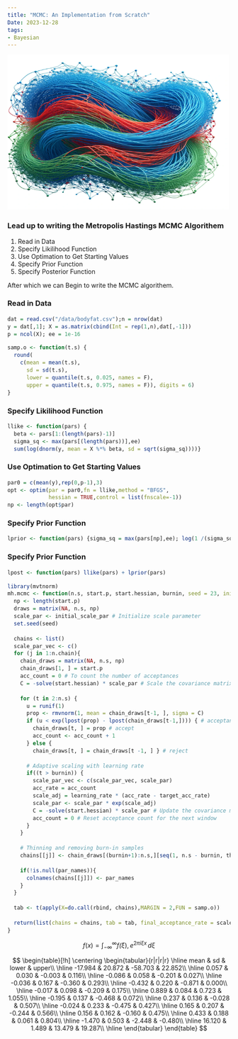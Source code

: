 ```yaml
---
title: "MCMC: An Implementation from Scratch"
Date: 2023-12-28
tags: 
- Bayesian 
---
```



<img src="pictures/mcmc_chains.png" width="500" height="350">

### Lead up to writing the Metropolis Hastings MCMC Algorithem
1. Read in Data
2. Specify Likilihood Function 
3. Use Optimation to Get Starting Values
4. Specify Prior Function 
5. Specify Posterior Function

After which we can Begin to write the MCMC algorithem. 

### Read in Data
```r
dat = read.csv("/data/bodyfat.csv");n = nrow(dat)
y = dat[,1]; X = as.matrix(cbind(Int = rep(1,n),dat[,-1]))
p = ncol(X); ee = 1e-16 
```

```r
samp.o <- function(t.s) {
  round(
    c(mean = mean(t.s),
      sd = sd(t.s),
      lower = quantile(t.s, 0.025, names = F),
      upper = quantile(t.s, 0.975, names = F)), digits = 6)
}
```

### Specify Likilihood Function 
```r
llike <- function(pars) {
  beta <- pars[1:(length(pars)-1)]
  sigma_sq <- max(pars[(length(pars))],ee)
  sum(log(dnorm(y, mean = X %*% beta, sd = sqrt(sigma_sq))))}
```

### Use Optimation to Get Starting Values
```r
par0 = c(mean(y),rep(0,p-1),3)
opt <- optim(par = par0,fn = llike,method = "BFGS",
             hessian = TRUE,control = list(fnscale=-1))
np <- length(opt$par)
```

### Specify Prior Function 
```r
lprior <- function(pars) {sigma_sq = max(pars[np],ee); log(1 /(sigma_sq))}
```

### Specify Prior Function 

```r
lpost <- function(pars) llike(pars) + lprior(pars)
```

```r
library(mvtnorm)
mh.mcmc <- function(n.s, start.p, start.hessian, burnin, seed = 23, initial_scale_par = 1, n.chain = 3, thinning = 1, par_names = NULL, target_acc_rate = 0.234, learning_rate = 0.05){
  np <- length(start.p)
  draws = matrix(NA, n.s, np)
  scale_par <- initial_scale_par # Initialize scale parameter
  set.seed(seed) 
  
  chains <- list()
  scale_par_vec <- c()
  for (j in 1:n.chain){
    chain_draws = matrix(NA, n.s, np)
    chain_draws[1, ] = start.p
    acc_count = 0 # To count the number of acceptances
    C = -solve(start.hessian) * scale_par # Scale the covariance matrix
    
    for (t in 2:n.s) {
      u = runif(1) 
      prop <- rmvnorm(1, mean = chain_draws[t-1, ], sigma = C)
      if (u < exp(lpost(prop) - lpost(chain_draws[t-1,]))) { # acceptance ratio
        chain_draws[t, ] = prop # accept
        acc_count <- acc_count + 1
      } else { 
        chain_draws[t, ] = chain_draws[t -1, ] } # reject
      
      # Adaptive scaling with learning rate
      if((t > burnin)) {
        scale_par_vec <- c(scale_par_vec, scale_par)
        acc_rate = acc_count 
        scale_adj = learning_rate * (acc_rate - target_acc_rate)
        scale_par <- scale_par * exp(scale_adj)
        C = -solve(start.hessian) * scale_par # Update the covariance matrix
        acc_count = 0 # Reset acceptance count for the next window
      }
    }
    
    # Thinning and removing burn-in samples
    chains[[j]] <- chain_draws[(burnin+1):n.s,][seq(1, n.s - burnin, thinning),]
    
    if(!is.null(par_names)){
      colnames(chains[[j]]) <- par_names
    }
  }
  
  tab <- t(apply(X=do.call(rbind, chains),MARGIN = 2,FUN = samp.o))
  
  return(list(chains = chains, tab = tab, final_acceptance_rate = scale_par, scale_par_vec = scale_par_vec))
}
```

$$
f(x) = \int_{-\infty}^\infty
    f\hat(\xi),e^{2 \pi i \xi x}
    \,d\xi
$$

$$
\begin{table}[!h]
\centering
\begin{tabular}{r|r|r|r}
\hline
mean & sd & lower & upper\\
\hline
-17.984 & 20.872 & -58.703 & 22.852\\
\hline
0.057 & 0.030 & -0.003 & 0.116\\
\hline
-0.086 & 0.058 & -0.201 & 0.027\\
\hline
-0.036 & 0.167 & -0.360 & 0.293\\
\hline
-0.432 & 0.220 & -0.871 & 0.000\\
\hline
-0.017 & 0.098 & -0.209 & 0.175\\
\hline
0.889 & 0.084 & 0.723 & 1.055\\
\hline
-0.195 & 0.137 & -0.468 & 0.072\\
\hline
0.237 & 0.136 & -0.028 & 0.507\\
\hline
-0.024 & 0.233 & -0.475 & 0.427\\
\hline
0.165 & 0.207 & -0.244 & 0.566\\
\hline
0.156 & 0.162 & -0.160 & 0.475\\
\hline
0.433 & 0.188 & 0.061 & 0.804\\
\hline
-1.470 & 0.503 & -2.448 & -0.480\\
\hline
16.120 & 1.489 & 13.479 & 19.287\\
\hline
\end{tabular}
\end{table}
$$
